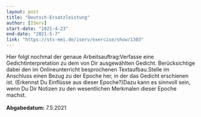 ```yaml
---
layout: post
title: "Deutsch-Ersatzleistung"
author: [IServ]
start-date: "2021-4-23"
end-date: "2021-5-7"
link: "https://sts-mei.de/iserv/exercise/show/1303"
---
```

Hier folgt nochmal der genaue Arbeitsauftrag:Verfasse eine Gedichtinterpretation zu dem von Dir ausgewählten Gedicht. Berücksichtige dabei den im Onlineunterricht besprochenen Textaufbau.Stelle im Anschluss einen Bezug zu der Epoche her, in der das Gedicht erschienen ist. (Erkennst Du Einflüsse aus dieser Epoche?)Dazu kann es sinnvoll sein, wenn Du Dir Notizen zu den wesentlichen Merkmalen dieser Epoche machst.  <br><br>**Abgabedatum:** 7.5.2021